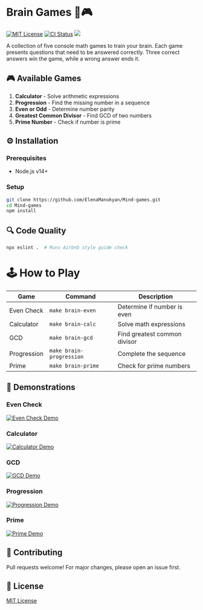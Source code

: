 # Brain Games 🧠🎮

[![MIT License](https://img.shields.io/badge/license-MIT-blue.svg)](https://opensource.org/licenses/MIT)
[![CI Status](https://github.com/SierraMoiseevna/frontend-project-44/actions/workflows/hexlet-check.yml/badge.svg)](https://github.com/SierraMoiseevna/frontend-project-44/actions)
<a href="https://codeclimate.com/github/SierraMoiseevna/frontend-project-44/maintainability"><img src="https://api.codeclimate.com/v1/badges/6af649e830b701eac8da/maintainability" /></a>

A collection of five console math games to train your brain. Each game presents questions that need to be answered correctly. Three correct answers win the game, while a wrong answer ends it.

## 🎮 Available Games

1. **Calculator** - Solve arithmetic expressions
2. **Progression** - Find the missing number in a sequence
3. **Even or Odd** - Determine number parity
4. **Greatest Common Divisor** - Find GCD of two numbers
5. **Prime Number** - Check if number is prime

## ⚙️ Installation

### Prerequisites
- Node.js v14+

### Setup
```bash
git clone https://github.com/ElenaManukyan/Mind-games.git
cd Mind-games
npm install
```
## 🔍 Code Quality

```bash
npx eslint .  # Runs Airbnb style guide check
```  
# 🕹️ How to Play

| Game          | Command                 | Description                       |
|---------------|-------------------------|--------------------------------------|
| Even Check    | `make brain-even`       | Determine if number is even       |
| Calculator    | `make brain-calc`       | Solve math expressions            |
| GCD           | `make brain-gcd`        | Find greatest common divisor      |
| Progression   | `make brain-progression`| Complete the sequence             |
| Prime         | `make brain-prime`      | Check for prime numbers           |

## 🎥 Demonstrations

### Even Check
[![Even Check Demo](https://asciinema.org/a/635698.svg)](https://asciinema.org/a/635698)

### Calculator
[![Calculator Demo](https://asciinema.org/a/636163.svg)](https://asciinema.org/a/636163)

### GCD
[![GCD Demo](https://asciinema.org/a/636232.svg)](https://asciinema.org/a/636232)

### Progression
[![Progression Demo](https://asciinema.org/a/636250.svg)](https://asciinema.org/a/636250)

### Prime
[![Prime Demo](https://asciinema.org/a/0A1eVHAXCze9Y9ZcqNhMenLrH.svg)](https://asciinema.org/a/0A1eVHAXCze9Y9ZcqNhMenLrH)

## 🤝 Contributing

Pull requests welcome! For major changes, please open an issue first.

## 📜 License

[MIT License](LICENSE)
